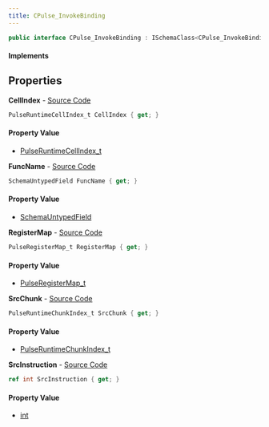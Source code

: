 ```yaml
---
title: CPulse_InvokeBinding
---
```


```csharp
public interface CPulse_InvokeBinding : ISchemaClass<CPulse_InvokeBinding>, ISchemaField, ISchemaClass, INativeHandle
```

#### Implements

## Properties

**CellIndex** - [Source Code](https://github.com/swiftly-solution/swiftlys2/blob/main/managed/src/SwiftlyS2.Generated/Schemas/Interfaces/CPulse_InvokeBinding.cs#L21)

```csharp
PulseRuntimeCellIndex_t CellIndex { get; }
```

#### Property Value

- [PulseRuntimeCellIndex_t](/docs/api/shared/schemadefinitions/pulseruntimecellindex_t)

**FuncName** - [Source Code](https://github.com/swiftly-solution/swiftlys2/blob/main/managed/src/SwiftlyS2.Generated/Schemas/Interfaces/CPulse_InvokeBinding.cs#L19)

```csharp
SchemaUntypedField FuncName { get; }
```

#### Property Value

- [SchemaUntypedField](/docs/api/shared/schemas/schemauntypedfield)

**RegisterMap** - [Source Code](https://github.com/swiftly-solution/swiftlys2/blob/main/managed/src/SwiftlyS2.Generated/Schemas/Interfaces/CPulse_InvokeBinding.cs#L16)

```csharp
PulseRegisterMap_t RegisterMap { get; }
```

#### Property Value

- [PulseRegisterMap_t](/docs/api/shared/schemadefinitions/pulseregistermap_t)

**SrcChunk** - [Source Code](https://github.com/swiftly-solution/swiftlys2/blob/main/managed/src/SwiftlyS2.Generated/Schemas/Interfaces/CPulse_InvokeBinding.cs#L23)

```csharp
PulseRuntimeChunkIndex_t SrcChunk { get; }
```

#### Property Value

- [PulseRuntimeChunkIndex_t](/docs/api/shared/schemadefinitions/pulseruntimechunkindex_t)

**SrcInstruction** - [Source Code](https://github.com/swiftly-solution/swiftlys2/blob/main/managed/src/SwiftlyS2.Generated/Schemas/Interfaces/CPulse_InvokeBinding.cs#L25)

```csharp
ref int SrcInstruction { get; }
```

#### Property Value

- [int](https://learn.microsoft.com/dotnet/api/system.int32)

